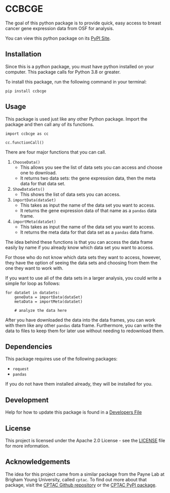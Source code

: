 # CCBCGE

The goal of this python package is to provide quick, easy access to breast cancer gene expression data from OSF for analysis.

You can view this python package on its [PyPI Site](https://pypi.org/project/ccbcge/).

## Installation

Since this is a python package, you must have python installed on your computer. This package calls for Python 3.8 or greater.

To install this package, run the following command in your terminal:
```
pip install ccbcge
```

## Usage

This package is used just like any other Python package. Import the package and then call any of its functions.
```
import ccbcge as cc

cc.functionCall()
```

There are four major functions that you can call.
1. `ChooseData()`
    - This allows you see the list of data sets you can access and choose one to download.
    - It returns two data sets: the gene expression data, then the meta data for that data set.
4. `ShowDataSets()`
    - This shows the list of data sets you can access.
5. `importData(dataSet)`
    - This takes as input the name of the data set you want to access.
    - It returns the gene expression data of that name as a `pandas` data frame.
6. `importMeta(dataSet)`
    - This takes as input the name of the data set you want to access.
    - It returns the meta data for that data set as a `pandas` data frame.

The idea behind these functions is that you can access the data frame easily by name if you 
already know which data set you want to access.

For those who do not know which data sets they want to access, however, they have the option
of seeing the data sets and choosing from them the one they want to work with.

If you want to use all of the data sets in a larger analysis, you could write a simple for loop as follows:
```
for dataSet in dataSets:
    geneData = importData(dataSet)
    metaData = importMeta(dataSet)

    # analyze the data here
```

After you have downloaded the data into the data frames, you can work with them like any other `pandas` data frame. 
Furthermore, you can write the data to files to keep them for later use without needing to redownload them. 


## Dependencies

This package requires use of the following packages:
- `request`
- `pandas`

If you do not have them installed already, they will be installed for you.

## Development

Help for how to update this package is found in a [Developers File](dev.md)

## License

This project is licensed under the Apache 2.0 License - see the [LICENSE](LICENSE) file for more information.

## Acknowledgements

The idea for this project came from a similar package from the Payne Lab at Brigham Young University, called `cptac`.
To find out more about that package, visit the [CPTAC Github repository](https://github.com/PayneLab/cptac/)
or the [CPTAC PyPI package](https://pypi.org/project/cptac/).
